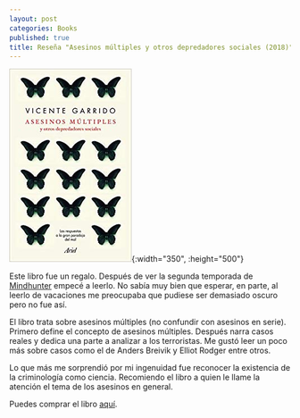 ```yaml
---
layout: post
categories: Books
published: true
title: Reseña "Asesinos múltiples y otros depredadores sociales (2018)"
---
```

![](/assets/asesinosmltiplesyotrosdepredadoressocialeslasrespuestasalagranparadojadelmalariel.jpg){:width="350", :height="500"}

Este libro fue un regalo. Después de ver la segunda temporada de [Mindhunter](https://www.filmaffinity.com/es/film678702.html) empecé a leerlo. No sabía muy bien que esperar, en parte, al leerlo de vacaciones me preocupaba que pudiese ser demasiado oscuro pero no fue así.

El libro trata sobre asesinos múltiples (no confundir con asesinos en serie). Primero define el concepto de asesinos múltiples. Después narra casos reales y dedica una parte a analizar a los terroristas. Me gustó leer un poco más sobre casos como el de Anders Breivik y Elliot Rodger entre otros.

Lo que más me sorprendió por mi ingenuidad fue reconocer la existencia de la criminología como ciencia. Recomiendo el libro a quien le llame la atención el tema de los asesinos en general.

Puedes comprar el libro [aquí](https://amazon.es/dp/8434427958).
